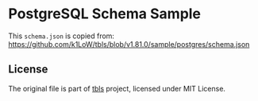 # PostgreSQL Schema Sample

This `schema.json` is copied from:
https://github.com/k1LoW/tbls/blob/v1.81.0/sample/postgres/schema.json

## License
The original file is part of [tbls](https://github.com/k1LoW/tbls) project, licensed under MIT License.
